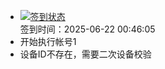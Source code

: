 - [![签到状态](https://github.com/p7wm/Cloud189-Actions/actions/workflows/main.yml/badge.svg?branch=main)](https://github.com/p7wm/Cloud189-Actions/actions/workflows/main.yml) <br> 签到时间：2025-06-22 00:46:05
- 开始执行帐号1
- 设备ID不存在，需要二次设备校验
